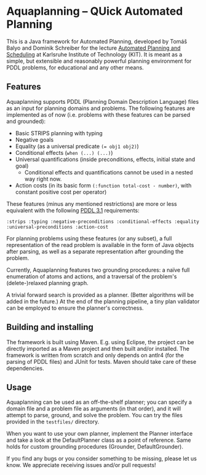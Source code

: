 # Aquaplanning – QUick Automated Planning

This is a Java framework for Automated Planning, developed by Tomáš Balyo and Dominik Schreiber for the lecture [Automated Planning and Scheduling](https://baldur.iti.kit.edu/plan/) at Karlsruhe Institute of Technology (KIT). It is meant as a simple, but extensible and reasonably powerful planning environment for PDDL problems, for educational and any other means.

## Features

Aquaplanning supports PDDL (Planning Domain Description Language) files as an input for planning domains and problems. The following features are implemented as of now (i.e. problems with these features can be parsed and grounded):

* Basic STRIPS planning with typing
* Negative goals
* Equality (as a universal predicate `(= obj1 obj2)`)
* Conditional effects (`when (...) (...)`)
* Universal quantifications (inside preconditions, effects, initial state and goal)
    - Conditional effects and quantifications cannot be used in a nested way right now.
* Action costs (in its basic form `(:function total-cost - number)`, with constant positive cost per operator)

These features (minus any mentioned restrictions) are more or less equivalent with the following [PDDL 3.1](https://helios.hud.ac.uk/scommv/IPC-14/repository/kovacs-pddl-3.1-2011.pdf) requirements:
	
	:strips :typing :negative-preconditions :conditional-effects :equality :universal-preconditions :action-cost

For planning problems using these features (or any subset), a full representation of the read problem is available in the form of Java objects after parsing, as well as a separate representation after grounding the problem.

Currently, Aquaplanning features two grounding procedures: a naïve full enumeration of atoms and actions, and a traversal of the problem's (delete-)relaxed planning graph.

A trivial forward search is provided as a planner. (Better algorithms will be added in the future.) At the end of the planning pipeline, a tiny plan validator can be employed to ensure the planner's correctness.

## Building and installing

The framework is built using Maven. E.g. using Eclipse, the project can be directly imported as a Maven project and then built and/or installed. The framework is written from scratch and only depends on antlr4 (for the parsing of PDDL files) and JUnit for tests. Maven should take care of these dependencies.

## Usage

Aquaplanning can be used as an off-the-shelf planner; you can specify a domain file and a problem file as arguments (in that order), and it will attempt to parse, ground, and solve the problem. You can try the files provided in the `testfiles/` directory.

When you want to use your own planner, implement the Planner interface and take a look at the DefaultPlanner class as a point of reference. Same holds for custom grounding procedures (Grounder, DefaultGrounder).

If you find any bugs or you consider something to be missing, please let us know. We appreciate receiving issues and/or pull requests!
